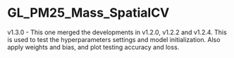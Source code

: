 # GL_PM25_Mass_SpatialCV

v1.3.0 - This one merged the developments in v1.2.0, v1.2.2 and v1.2.4. This is used to test the hyperparameters settings and model initialization. Also apply weights and bias, and plot testing accuracy and loss.
